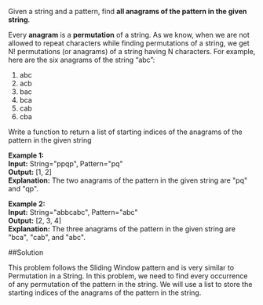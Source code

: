 Given a string and a pattern, find **all anagrams of the pattern in the given string**.

Every **anagram** is a **permutation** of a string.
As we know, when we are not allowed to repeat characters while finding permutations of a string,
we get N! permutations (or anagrams) of a string having N characters.
For example, here are the six anagrams of the string “abc”:

1. abc
2. acb
3. bac
4. bca
5. cab
6. cba

Write a function to return a list of starting indices of the anagrams of the pattern in the given string

**Example 1:**  
**Input:** String="ppqp", Pattern="pq"  
**Output:** [1, 2]  
**Explanation:** The two anagrams of the pattern in the given string are "pq" and "qp".

**Example 2:**  
**Input:** String="abbcabc", Pattern="abc"  
**Output:** [2, 3, 4]  
**Explanation:** The three anagrams of the pattern in the given string are "bca", "cab", and "abc".

##Solution

This problem follows the Sliding Window pattern and is very similar to Permutation in a String. In this problem, we need
to find every occurrence of any permutation of the pattern in the string. We will use a list to store the starting indices
of the anagrams of the pattern in the string.